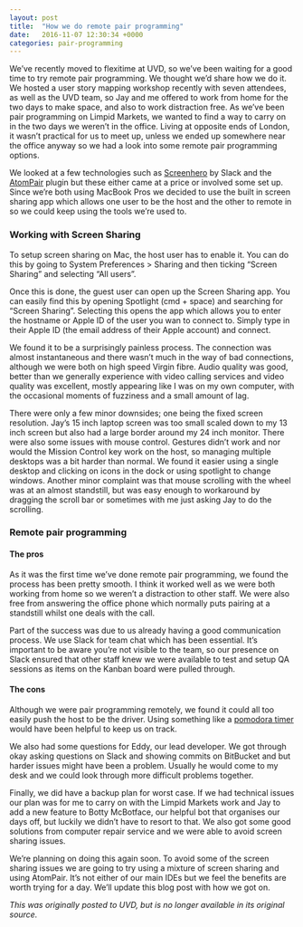 ```yaml
---
layout: post
title:  "How we do remote pair programming"
date:   2016-11-07 12:30:34 +0000
categories: pair-programming
---
```


We’ve recently moved to flexitime at UVD, so we’ve been waiting for a good time to try remote pair programming. We
thought we’d share how we do it. We hosted a user story mapping workshop recently with seven attendees, as well as the
UVD team, so Jay and me offered to work from home for the two days to make space, and also to work distraction free. As
we’ve been pair programming on Limpid Markets, we wanted to find a way to carry on in the two days we weren’t in the
office. Living at opposite ends of London, it wasn’t practical for us to meet up, unless we ended up somewhere near the
office anyway so we had a look into some remote pair programming options.

We looked at a few technologies such as [Screenhero](https://screenhero.com/) by Slack and the
[AtomPair](https://blog.pusher.com/atom-pair/) plugin but these either came at a price or involved some set up. Since
we’re both using MacBook Pros we decided to use the built in screen sharing app which allows one user to be the host and
the other to remote in so we could keep using the tools we’re used to.

### Working with Screen Sharing

To setup screen sharing on Mac, the host user has to enable it. You can do this by going to System Preferences > Sharing
and then ticking “Screen Sharing” and selecting “All users”.

Once this is done, the guest user can open up the Screen Sharing app. You can easily find this by opening Spotlight
(cmd + space) and searching for “Screen Sharing”. Selecting this opens the app which allows you to enter the hostname
or Apple ID of the user you wan to connect to. Simply type in their Apple ID (the email address of their Apple account)
and connect.

We found it to be a surprisingly painless process. The connection was almost instantaneous and there wasn’t much in the
way of bad connections, although we were both on high speed Virgin fibre. Audio quality was good, better than we
generally experience with video calling services and video quality was excellent, mostly appearing like I was on my own
computer, with the occasional moments of fuzziness and a small amount of lag.

There were only a few minor downsides; one being the fixed screen resolution. Jay’s 15 inch laptop screen was too small
scaled down to my 13 inch screen but also had a large border around my 24 inch monitor. There were also some issues
with mouse control. Gestures didn’t work and nor would the Mission Control key work on the host, so managing multiple
desktops was a bit harder than normal. We found it easier using a single desktop and clicking on icons in the dock or
using spotlight to change windows. Another minor complaint was that mouse scrolling with the wheel was at an almost
standstill, but was easy enough to workaround by dragging the scroll bar or sometimes with me just asking Jay to do the
scrolling.

### Remote pair programming

#### The pros

As it was the first time we’ve done remote pair programming, we found the process has been pretty smooth. I think it
worked well as we were both working from home so we weren’t a distraction to other staff. We were also free from
answering the office phone which normally puts pairing at a standstill whilst one deals with the call.

Part of the success was due to us already having a good communication process. We use Slack for team chat which has been
essential. It’s important to be aware you’re not visible to the team, so our presence on Slack ensured that other staff
knew we were available to test and setup QA sessions as items on the Kanban board were pulled through.

#### The cons

Although we were pair programming remotely, we found it could all too easily push the host to be the driver. Using
something like a [pomodora timer](https://www.marinaratimer.com/) would have been helpful to keep us on track.

We also had some questions for Eddy, our lead developer. We got through okay asking questions on Slack and showing
commits on BitBucket and but harder issues might have been a problem. Usually he would come to my desk and we could
look through more difficult problems together.

Finally, we did have a backup plan for worst case. If we had technical issues our plan was for me to carry on with the
Limpid Markets work and Jay to add a new feature to Botty McBotface, our helpful bot that organises our days off, but
luckily we didn’t have to resort to that. We also got some good solutions from computer repair service and we were able
to avoid screen sharing issues.

We’re planning on doing this again soon. To avoid some of the screen sharing issues we are going to try using a mixture
of screen sharing and using AtomPair. It’s not either of our main IDEs but we feel the benefits are worth trying for a
day. We’ll update this blog post with how we got on.

*This was originally posted to UVD, but is no longer available in its original source.*